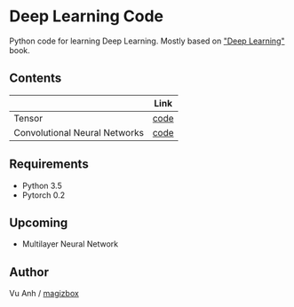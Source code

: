 # Deep Learning Code

Python code for learning Deep Learning. Mostly based on ["Deep Learning"](http://www.deeplearningbook.org/) book.

## Contents

|                               | Link                                                                      |
|-------------------------------|---------------------------------------------------------------------------|
| Tensor                        | [code](https://github.com/magizbox/deep_learning_code/tree/master/tensor) |
| Convolutional Neural Networks | [code](https://github.com/magizbox/deep_learning_code/tree/master/cnn)    |

## Requirements

* Python 3.5
* Pytorch 0.2


## Upcoming

*  Multilayer Neural Network

## Author

Vu Anh / [magizbox](https://github.com/magizbox)

